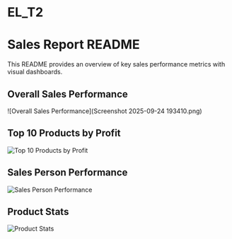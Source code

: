 # EL_T2
# Sales Report README

This README provides an overview of key sales performance metrics with visual dashboards.

## Overall Sales Performance
![Overall Sales Performance](Screenshot 2025-09-24 193410.png)

## Top 10 Products by Profit
![Top 10 Products by Profit](Screenshot-2025-09-24-193410.jpg)

## Sales Person Performance
![Sales Person Performance](Screenshot-2025-09-24-193428.jpg)

## Product Stats
![Product Stats](Screenshot-2025-09-24-193447.jpg)
